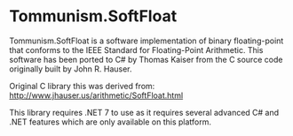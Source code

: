 # Tommunism.SoftFloat
Tommunism.SoftFloat is a software implementation of binary floating-point that conforms to the IEEE Standard for Floating-Point Arithmetic.
This software has been ported to C# by Thomas Kaiser from the C source code originally built by John R. Hauser.

Original C library this was derived from:
http://www.jhauser.us/arithmetic/SoftFloat.html

This library requires .NET 7 to use as it requires several advanced C# and .NET features which are only available on this platform.
